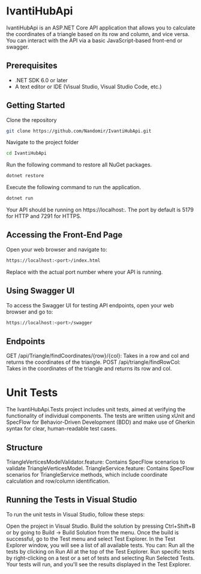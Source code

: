 # IvantiHubApi

IvantiHubApi is an ASP.NET Core API application that allows you to calculate the coordinates of a triangle based on its row and column, and vice versa.
You can interact with the API via a basic JavaScript-based front-end or swagger.


## Prerequisites

- .NET SDK 6.0 or later
- A text editor or IDE (Visual Studio, Visual Studio Code, etc.)
  

## Getting Started

Clone the repository
```bash
git clone https://github.com/Nandomir/IvantiHubApi.git
```

Navigate to the project folder
```bash
cd IvantiHubApi
```

Run the following command to restore all NuGet packages.
```bash
dotnet restore
```

Execute the following command to run the application.
```bash
dotnet run
```

Your API should be running on https://localhost:<port>. 
The port by default is 5179 for HTTP and 7291 for HTTPS.


## Accessing the Front-End Page

Open your web browser and navigate to:
```bash
https://localhost:<port>/index.html
```
Replace <port> with the actual port number where your API is running.


## Using Swagger UI

To access the Swagger UI for testing API endpoints, open your web browser and go to:
```bash
https://localhost:<port>/swagger
```


## Endpoints

GET /api/Triangle/findCoordinates/{row}/{col}: Takes in a row and col and returns the coordinates of the triangle.
POST /api/triangle/findRowCol: Takes in the coordinates of the triangle and returns its row and col.


# Unit Tests

The IvantiHubApi.Tests project includes unit tests, aimed at verifying the functionality of individual components. The tests are written using xUnit and SpecFlow for Behavior-Driven Development (BDD) and make use of Gherkin syntax for clear, human-readable test cases.


## Structure

TriangleVerticesModelValidator.feature: Contains SpecFlow scenarios to validate TriangleVerticesModel.
TriangleService.feature: Contains SpecFlow scenarios for TriangleService methods, which include coordinate calculation and row/column identification.


## Running the Tests in Visual Studio

To run the unit tests in Visual Studio, follow these steps:

Open the project in Visual Studio.
Build the solution by pressing Ctrl+Shift+B or by going to Build -> Build Solution from the menu.
Once the build is successful, go to the Test menu and select Test Explorer.
In the Test Explorer window, you will see a list of all available tests.
You can:
Run all the tests by clicking on Run All at the top of the Test Explorer.
Run specific tests by right-clicking on a test or a set of tests and selecting Run Selected Tests.
Your tests will run, and you'll see the results displayed in the Test Explorer.
